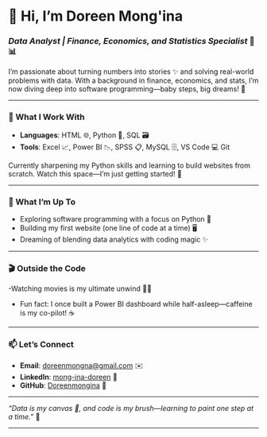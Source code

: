# 👋 Hi, I’m Doreen Mong'ina  
### *Data Analyst | Finance, Economics, and Statistics Specialist* 💼📊

I’m passionate about turning numbers into stories ✨ and solving real-world problems with data. With a background in finance, economics, and stats, I’m now diving deep into software programming—baby steps, big dreams! 🚀

---

### 🔧 What I Work With  
- **Languages**: HTML 🌐, Python 🐍, SQL 🗃️  
- **Tools**: Excel 📈, Power BI 📉, SPSS 📋, MySQL 🗄️, VS Code 💻  Git

Currently sharpening my Python skills and learning to build websites from scratch. Watch this space—I’m just getting started! 🌟

---

### 🌱 What I’m Up To  
- Exploring software programming with a focus on Python 🐍  
- Building my first website (one line of code at a time) 🖥️  
- Dreaming of blending data analytics with coding magic ✨  

---

### 🎬 Outside the Code  
-Watching movies is my ultimate unwind 🍿🎥  
- Fun fact: I once built a Power BI dashboard while half-asleep—caffeine is my co-pilot! ☕  

---

### 📫 Let’s Connect  
- **Email**: doreenmongna@gmail.com ✉️  
- **LinkedIn**: [mong-ina-doreen](https://www.linkedin.com/in/mong-ina-doreen-7a8989137/) 🔗  
- **GitHub**: [Doreenmongina](https://github.com/Doreenmongina) 🐙  

---

*“Data is my canvas 🎨, and code is my brush—learning to paint one step at a time.”* 👣

---

